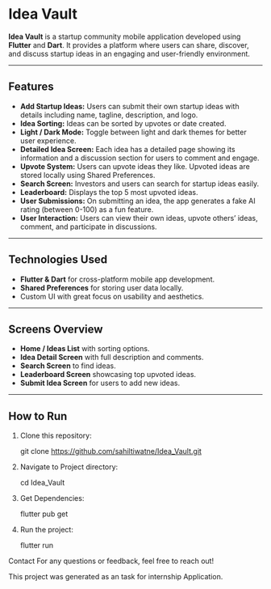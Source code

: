 # Idea Vault

**Idea Vault** is a startup community mobile application developed using **Flutter** and **Dart**. It provides a platform where users can share, discover, and discuss startup ideas in an engaging and user-friendly environment.

---

## Features

- **Add Startup Ideas:** Users can submit their own startup ideas with details including name, tagline, description, and logo.
- **Idea Sorting:** Ideas can be sorted by upvotes or date created.
- **Light / Dark Mode:** Toggle between light and dark themes for better user experience.
- **Detailed Idea Screen:** Each idea has a detailed page showing its information and a discussion section for users to comment and engage.
- **Upvote System:** Users can upvote ideas they like. Upvoted ideas are stored locally using Shared Preferences.
- **Search Screen:** Investors and users can search for startup ideas easily.
- **Leaderboard:** Displays the top 5 most upvoted ideas.
- **User Submissions:** On submitting an idea, the app generates a fake AI rating (between 0-100) as a fun feature.
- **User Interaction:** Users can view their own ideas, upvote others’ ideas, comment, and participate in discussions.

---

## Technologies Used

- **Flutter & Dart** for cross-platform mobile app development.
- **Shared Preferences** for storing user data locally.
- Custom UI with great focus on usability and aesthetics.

---

## Screens Overview

- **Home / Ideas List** with sorting options.
- **Idea Detail Screen** with full description and comments.
- **Search Screen** to find ideas.
- **Leaderboard Screen** showcasing top upvoted ideas.
- **Submit Idea Screen** for users to add new ideas.

---

## How to Run

1. Clone this repository:
   
   git clone https://github.com/sahiltiwatne/Idea_Vault.git

2. Navigate to Project directory:

   cd Idea_Vault

3. Get Dependencies: 

   flutter pub get

4. Run the project:

   flutter run

Contact
For any questions or feedback, feel free to reach out!

This project was generated as an task for internship Application.

